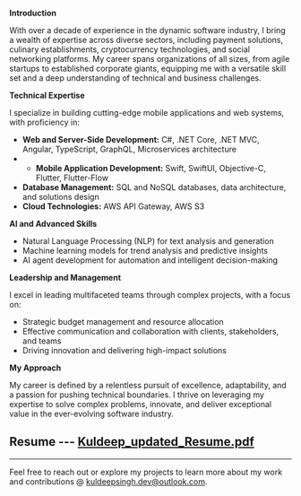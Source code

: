 **Introduction**  

With over a decade of experience in the dynamic software industry, I bring a wealth of expertise across diverse sectors, including payment solutions, culinary establishments, cryptocurrency technologies, and social networking platforms. My career spans organizations of all sizes, from agile startups to established corporate giants, equipping me with a versatile skill set and a deep understanding of technical and business challenges.

**Technical Expertise**  

I specialize in building cutting-edge mobile applications and web systems, with proficiency in:  

- **Web and Server-Side Development:** C#, .NET Core, .NET MVC, Angular, TypeScript, GraphQL, Microservices architecture
- - **Mobile Application Development:** Swift, SwiftUI, Objective-C, Flutter, Flutter-Flow  
- **Database Management:** SQL and NoSQL databases, data architecture, and solutions design  
- **Cloud Technologies:** AWS API Gateway, AWS S3  

**AI and Advanced Skills**  
- Natural Language Processing (NLP) for text analysis and generation  
- Machine learning models for trend analysis and predictive insights  
- AI agent development for automation and intelligent decision-making

**Leadership and Management**  

I excel in leading multifaceted teams through complex projects, with a focus on:  
- Strategic budget management and resource allocation  
- Effective communication and collaboration with clients, stakeholders, and teams  
- Driving innovation and delivering high-impact solutions  

**My Approach**  

My career is defined by a relentless pursuit of excellence, adaptability, and a passion for pushing technical boundaries. I thrive on leveraging my expertise to solve complex problems, innovate, and deliver exceptional value in the ever-evolving software industry.

## Resume --- [Kuldeep_updated_Resume.pdf](https://github.com/user-attachments/files/18076055/Kuldeep_updated_Resume.pdf)

---

Feel free to reach out or explore my projects to learn more about my work and contributions @ kuldeepsingh.dev@outlook.com.


<!---
Kuldeepsinghdev/Kuldeepsinghdev is a ✨ special ✨ repository because its `README.md` (this file) appears on your GitHub profile.
You can click the Preview link to take a look at your changes.
--->
